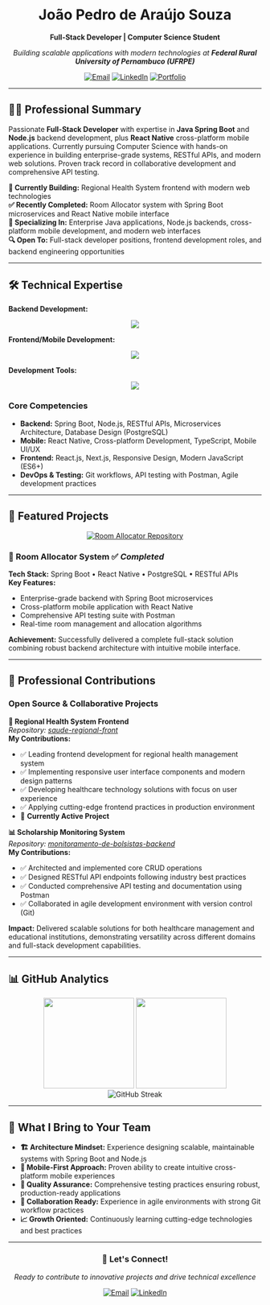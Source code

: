 <h1 align="center">João Pedro de Araújo Souza</h1>
<p align="center">
  <strong>Full-Stack Developer | Computer Science Student</strong>
</p>
<p align="center">
  <em>Building scalable applications with modern technologies at <strong>Federal Rural University of Pernambuco (UFRPE)</strong></em>
</p>

<div align="center">
  
[![Email](https://img.shields.io/badge/Email-joaopedroaraujosouzadev%40gmail.com-0078D4?style=flat&logo=microsoft-outlook&logoColor=white)](mailto:joao.pedroaraujosouza@ufrpe.br)
[![LinkedIn](https://img.shields.io/badge/LinkedIn-Connect-0077B5?style=flat&logo=linkedin&logoColor=white)](https://www.linkedin.com/in/jo%C3%A3o-pedro-ara%C3%BAjo-souza-55305037a/)
[![Portfolio](https://img.shields.io/badge/Portfolio-View%20Projects-000000?style=flat&logo=github&logoColor=white)](https://github.com/JoaoPedroAraujoSouza)

</div>

---

## 👨‍💻 Professional Summary

Passionate **Full-Stack Developer** with expertise in **Java Spring Boot** and **Node.js** backend development, plus **React Native** cross-platform mobile applications. Currently pursuing Computer Science with hands-on experience in building enterprise-grade systems, RESTful APIs, and modern web solutions. Proven track record in collaborative development and comprehensive API testing.

**🚀 Currently Building:** Regional Health System frontend with modern web technologies  
**✅ Recently Completed:** Room Allocator system with Spring Boot microservices and React Native mobile interface  
**🎯 Specializing In:** Enterprise Java applications, Node.js backends, cross-platform mobile development, and modern web interfaces  
**🔍 Open To:** Full-stack developer positions, frontend development roles, and backend engineering opportunities

---

## 🛠️ Technical Expertise

**Backend Development:**
<p align="center">
  <a href="https://skillicons.dev">
    <img src="https://skillicons.dev/icons?i=java,spring,nodejs,postgres" />
  </a>
</p>

**Frontend/Mobile Development:**
<p align="center">
  <a href="https://skillicons.dev">
    <img src="https://skillicons.dev/icons?i=typescript,react,nextjs" />
  </a>
</p>

**Development Tools:**
<p align="center">
  <a href="https://skillicons.dev">
    <img src="https://skillicons.dev/icons?i=git,github,vscode,idea,postman" />
  </a>
</p>

### Core Competencies
- **Backend:** Spring Boot, Node.js, RESTful APIs, Microservices Architecture, Database Design (PostgreSQL)
- **Mobile:** React Native, Cross-platform Development, TypeScript, Mobile UI/UX
- **Frontend:** React.js, Next.js, Responsive Design, Modern JavaScript (ES6+)
- **DevOps & Testing:** Git workflows, API testing with Postman, Agile development practices

---

## 💼 Featured Projects

<div align="center">
  <a href="https://github.com/JoaoPedroAraujoSouza/room-alocator" target="_blank">
    <img src="https://github-readme-stats.vercel.app/api/pin/?username=JoaoPedroAraujoSouza&repo=room-alocator&theme=tokyonight&show_owner=true" alt="Room Allocator Repository">
  </a>
</div>

### 🏢 Room Allocator System ✅ *Completed*
**Tech Stack:** Spring Boot • React Native • PostgreSQL • RESTful APIs  
**Key Features:**
- Enterprise-grade backend with Spring Boot microservices
- Cross-platform mobile application with React Native
- Comprehensive API testing suite with Postman
- Real-time room management and allocation algorithms

**Achievement:** Successfully delivered a complete full-stack solution combining robust backend architecture with intuitive mobile interface.

---

## 🤝 Professional Contributions

### Open Source & Collaborative Projects

**🏥 Regional Health System Frontend**  
*Repository: [saude-regional-front](https://github.com/seedabit/saude-regional-front)*  
**My Contributions:**
- ✅ Leading frontend development for regional health management system
- ✅ Implementing responsive user interface components and modern design patterns
- ✅ Developing healthcare technology solutions with focus on user experience
- ✅ Applying cutting-edge frontend practices in production environment
- 🔄 **Currently Active Project**

**📊 Scholarship Monitoring System**  
*Repository: [monitoramento-de-bolsistas-backend](https://github.com/emanuelrodrigues2005/monitoramento-de-bolsistas-backend)*  
**My Contributions:**
- ✅ Architected and implemented core CRUD operations
- ✅ Designed RESTful API endpoints following industry best practices  
- ✅ Conducted comprehensive API testing and documentation using Postman
- ✅ Collaborated in agile development environment with version control (Git)

**Impact:** Delivered scalable solutions for both healthcare management and educational institutions, demonstrating versatility across different domains and full-stack development capabilities.

---

## 📊 GitHub Analytics

<div align="center">
  <img height="180em" src="https://github-readme-stats.vercel.app/api?username=JoaoPedroAraujoSouza&show_icons=true&theme=tokyonight&include_all_commits=true&count_private=true&hide_border=true"/>
  <img height="180em" src="https://github-readme-stats.vercel.app/api/top-langs/?username=JoaoPedroAraujoSouza&layout=compact&langs_count=8&theme=tokyonight&hide_border=true"/>
</div>

<div align="center">
  <img src="https://github-readme-streak-stats.herokuapp.com/?user=JoaoPedroAraujoSouza&theme=tokyonight&hide_border=true" alt="GitHub Streak"/>
</div>

---

## 🎯 What I Bring to Your Team

- **🏗️ Architecture Mindset:** Experience designing scalable, maintainable systems with Spring Boot and Node.js
- **📱 Mobile-First Approach:** Proven ability to create intuitive cross-platform mobile experiences
- **🔧 Quality Assurance:** Comprehensive testing practices ensuring robust, production-ready applications  
- **🤝 Collaboration Ready:** Experience in agile environments with strong Git workflow practices
- **📈 Growth Oriented:** Continuously learning cutting-edge technologies and best practices

---

<div align="center">
  
### 💬 Let's Connect!
*Ready to contribute to innovative projects and drive technical excellence*

[![Email](https://img.shields.io/badge/Email%20Me-joaopedroaraujosouzadev@gmail.com-0078D4?style=for-the-badge&logo=microsoft-outlook&logoColor=white)](mailto:joaopedroaraujosouzadev@gmail.com)
[![LinkedIn](https://img.shields.io/badge/LinkedIn-Professional%20Profile-0077B5?style=for-the-badge&logo=linkedin&logoColor=white)](https://www.linkedin.com/in/jo%C3%A3o-pedro-ara%C3%BAjo-souza-55305037a/)

</div>



